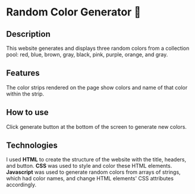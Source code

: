 # Random Color Generator 🎨

## Description

This website generates and displays three random colors from a collection pool: red, blue, brown, gray, black, pink, purple, orange, and gray.

## Features

The color strips rendered on the page show colors and name of that color within the strip.

## How to use

Click generate button at the bottom of the screen to generate new colors.

## Technologies

I used **HTML** to create the structure of the website with the title, headers, and button.
**CSS** was used to style and color these HTML elements.
**Javascript** was used to generate random colors from arrays of strings, which had color names, and change HTML elements' CSS attributes accordingly.
